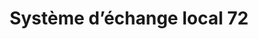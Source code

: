 ---
title: "Système d’échange local 72"
url: /saint-calais/systeme-dechange-local-72/
shop: charité
---